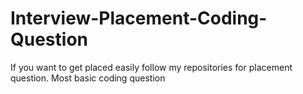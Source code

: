 # Interview-Placement-Coding-Question
If you want to get placed easily follow my repositories for placement question. Most basic coding question 
